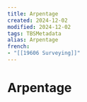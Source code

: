 ```yaml
---
title: Arpentage
created: 2024-12-02
modified: 2024-12-02
tags: TBSMetadata
alias: Arpentage
french:
- "[[19606 Surveying]]"
---
```

# Arpentage
